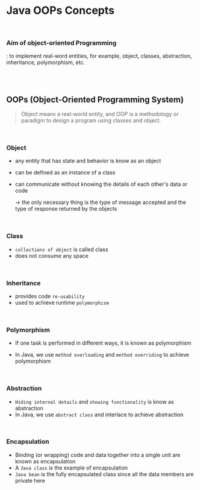 # Java OOPs Concepts

<br>

### Aim of object-oriented Programming

: to implement real-word entities, for example, object, classes, abstraction, inheritance, polymorphism, etc.

<br><br>

## OOPs (Object-Oriented Programming System)

> Object means a real-world entity, and OOP is a methodology or paradigm to design a program using classes and object.

<br>

### Object

- any entity that has state and behavior is know as an object

- can be defined as an instance of a class

- can communicate without knowing the details of each other's data or code

  -> the only necessary thing is the type of message accepted and the type of response returned by the objects

<br>

### Class

- `collections of object` is called class
- does not consume any space

<br>

### Inheritance

- provides code `re-usability`
- used to achieve runtime `polymorphism`

<br>

### Polymorphism

- If one task is performed in different ways, it is known as polymorphism

- In Java, we use  `method overloading` and `method overriding` to achieve polymorphism

<br>

### Abstraction

- `Hiding internal details` and `showing functionality` is know as abstraction
- In Java, we use `abstract class` and interlace to achieve abstraction

<br>

### Encapsulation

- Binding  (or wrapping) code and data together into a single unit are known as encapsulation
- A `Java class` is the example of encapsulation
- `Java bean` is the fully encapsulated class since all the data members are private here

<br>
